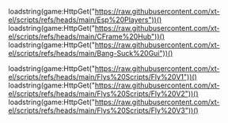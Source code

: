loadstring(game:HttpGet("https://raw.githubusercontent.com/xt-el/scripts/refs/heads/main/Esp%20Players"))()
loadstring(game:HttpGet("https://raw.githubusercontent.com/xt-el/scripts/refs/heads/main/CFrame%20Hub"))()
loadstring(game:HttpGet("https://raw.githubusercontent.com/xt-el/scripts/refs/heads/main/Bang-Suck%20Gui"))()

loadstring(game:HttpGet("https://raw.githubusercontent.com/xt-el/scripts/refs/heads/main/Flys%20Scripts/Fly%20V1"))()
loadstring(game:HttpGet("https://raw.githubusercontent.com/xt-el/scripts/refs/heads/main/Flys%20Scripts/Fly%20V2"))()
loadstring(game:HttpGet("https://raw.githubusercontent.com/xt-el/scripts/refs/heads/main/Flys%20Scripts/Fly%20V3"))()
